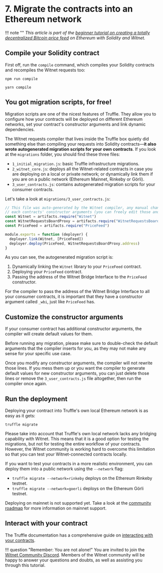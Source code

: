 # 7. Migrate the contracts into an Ethereum network

!!! note ""
    *This article is part of the [beginner tutorial on creating a totally
    decentralized Bitcoin price feed][intro] on Ethereum with Solidity and
    Witnet.*

## Compile your Solidity contract

First off, run the `compile` command, which compiles your Solidity
contracts and recompiles the Witnet requests too:

```console tab="npm"
npm run compile
```

```console tab="yarn"
yarn compile
```

## You got migration scripts, for free!

Migration scripts are one of the nicest features of Truffle. They allow
you to configure how your contracts will be deployed on different
Ethereum networks, set your contract's constructor arguments and link
dynamic dependencies.

The Witnet requests compiler that lives inside the Truffle box quietly
did something else than compiling your requests into Solidity
contracts—**it also wrote autogenerated migration scripts for your own
contracts**. If you look at the `migrations` folder, you should find
these three files:

- `1_initial_migration.js`: basic Truffle infrastructure migrations.
- `2_witnet_core.js`: deploys all the Witnet-related contracts in case
  you are deploying on a local or private network; or dynamically link
  them if you are on a public network (Ethereum Mainnet, Rinkeby or
  Görli).
- `3_user_contracts.js`: contains autogenerated migration scripts for
  your consumer contracts.
  
Let's take a look at `migrations/3_user_contracts.js`:

```js
// This file was auto-generated by the Witnet compiler, any manual changes will be overwritten except
// each contracts' constructor arguments (you can freely edit those and the compiler will respect them).
const Witnet = artifacts.require("Witnet")
const WitnetRequestsBoardProxy = artifacts.require("WitnetRequestsBoardProxy")
const PriceFeed = artifacts.require("PriceFeed")

module.exports = function (deployer) {
  deployer.link(Witnet, [PriceFeed])
  deployer.deploy(PriceFeed, WitnetRequestsBoardProxy.address)
}
```

As you can see, the autogenerated migration script is:

1. Dynamically linking the `Witnet` library to your `PriceFeed` contract.
2. Deploying your `PriceFeed` contract.
3. Passing the address of the Witnet Bridge Interface to the `PriceFeed`
   constructor.
   
For the compiler to pass the address of the Witnet Bridge Interface to
all your consumer contracts, it is important that they have a
constructor argument called `_wbi`, just like `PriceFeed` has.
   
## Customize the constructor arguments

If your consumer contract has additional constructor arguments, the
compiler will create default values for them.

Before running any migration, please make sure to double-check the
default arguments that the compiler inserts for you, as they may not
make any sense for your specific use case.

Once you modify any constructor arguments, the compiler will not rewrite
those lines. If you mess them up or you want the compiler to generate
default values for new constructor arguments, you can just delete those
lines or remove the `3_user_contracts.js` file altogether, then run the
compiler once again.

## Run the deployment

Deploying your contract into Truffle's own local Ethereum network is as
easy as it gets:

```console
truffle migrate
```


Please take into account that Truffle's own local network lacks any
bridging capability with Witnet. This means that it is a good option for
testing the migrations, but not for testing the entire workflow of your
contracts. However, the Witnet community is working hard to overcome
this limitation so that you can test your Witnet-connected contracts
locally.

If you want to test your contracts in a more realistic environment, you
can deploy them into a public network using the `--network` flag:

- `truffle migrate --network=rinkeby` deploys on the Ethereum Rinkeby
  testnet.
- `truffle migrate --network=goerli` deploys on the Ethereum Görli
  testnet.

Deploying on mainnet is not supported yet. Take a look at the [community
roadmap][roadmap] for more information on mainnet support.

## Interact with your contract

The Truffle documentation has a comprehensive guide on [interacting with
your contracts][interacting].

!!! question "Remember: You are not alone!"
    You are invited to join the [Witnet Community Discord][discord].
    Members of the Witnet community will be happy to answer your
    questions and doubts, as well as assisting you through this
    tutorial.

[discord]: https://discord.gg/X4uurfP
[intro]: /tutorials/bitcoin-price-feed/introduction
[roadmap]: /community/roadmap
[interacting]: https://www.trufflesuite.com/docs/truffle/getting-started/interacting-with-your-contracts
